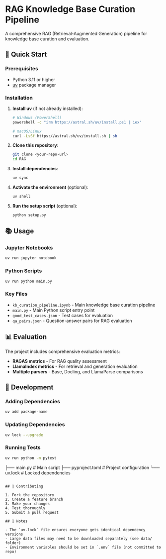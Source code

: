 # RAG Knowledge Base Curation Pipeline

A comprehensive RAG (Retrieval-Augmented Generation) pipeline for knowledge base curation and evaluation.

## 🚀 Quick Start

### Prerequisites
- Python 3.11 or higher
- [uv](https://docs.astral.sh/uv/getting-started/installation/) package manager

### Installation

1. **Install uv** (if not already installed):
   ```bash
   # Windows (PowerShell)
   powershell -c "irm https://astral.sh/uv/install.ps1 | iex"
   
   # macOS/Linux
   curl -LsSf https://astral.sh/uv/install.sh | sh
   ```

2. **Clone this repository**:
   ```bash
   git clone <your-repo-url>
   cd RAG
   ```

3. **Install dependencies**:
   ```bash
   uv sync
   ```

4. **Activate the environment** (optional):
   ```bash
   uv shell
   ```

5. **Run the setup script** (optional):
   ```bash
   python setup.py
   ```

## 📚 Usage

### Jupyter Notebooks
```bash
uv run jupyter notebook
```

### Python Scripts
```bash
uv run python main.py
```

### Key Files
- `kb_curation_pipeline.ipynb` - Main knowledge base curation pipeline
- `main.py` - Main Python script entry point
- `good_test_cases.json` - Test cases for evaluation
- `qa_pairs.json` - Question-answer pairs for RAG evaluation

## 📊 Evaluation

The project includes comprehensive evaluation metrics:
- **RAGAS metrics** - For RAG quality assessment
- **LlamaIndex metrics** - For retrieval and generation evaluation
- **Multiple parsers** - Base, Docling, and LlamaParse comparisons

## 🔧 Development

### Adding Dependencies
```bash
uv add package-name
```

### Updating Dependencies
```bash
uv lock --upgrade
```

### Running Tests
```bash
uv run python -m pytest
```
├── main.py                # Main script
├── pyproject.toml         # Project configuration
└── uv.lock               # Locked dependencies
```

## 🤝 Contributing

1. Fork the repository
2. Create a feature branch
3. Make your changes
4. Test thoroughly
5. Submit a pull request

## 📝 Notes

- The `uv.lock` file ensures everyone gets identical dependency versions
- Large data files may need to be downloaded separately (see data/ folder)
- Environment variables should be set in `.env` file (not committed to repo)
